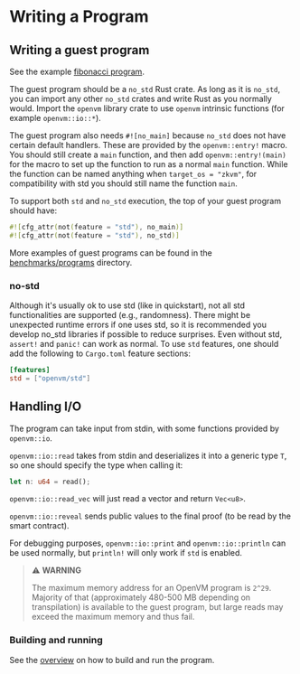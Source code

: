 # Writing a Program

## Writing a guest program

See the example [fibonacci program](https://github.com/openvm-org/openvm-example-fibonacci).

The guest program should be a `no_std` Rust crate. As long as it is `no_std`, you can import any other
`no_std` crates and write Rust as you normally would. Import the `openvm` library crate to use `openvm` intrinsic functions (for example `openvm::io::*`).

The guest program also needs `#![no_main]` because `no_std` does not have certain default handlers. These are provided by the `openvm::entry!` macro. You should still create a `main` function, and then add `openvm::entry!(main)` for the macro to set up the function to run as a normal `main` function. While the function can be named anything when `target_os = "zkvm"`, for compatibility with std you should still name the function `main`.

To support both `std` and `no_std` execution, the top of your guest program should have:

```rust
#![cfg_attr(not(feature = "std"), no_main)]
#![cfg_attr(not(feature = "std"), no_std)]
```

More examples of guest programs can be found in the [benchmarks/programs](https://github.com/openvm-org/openvm/tree/main/benchmarks/programs) directory.

### no-std

Although it's usually ok to use std (like in quickstart), not all std functionalities are supported (e.g., randomness). There might be unexpected runtime errors if one uses std, so it is recommended you develop no_std libraries if possible to reduce surprises.
Even without std, `assert!` and `panic!` can work as normal. To use `std` features, one should add the following to `Cargo.toml` feature sections:

```toml
[features]
std = ["openvm/std"]
```

## Handling I/O

The program can take input from stdin, with some functions provided by `openvm::io`.

`openvm::io::read` takes from stdin and deserializes it into a generic type `T`, so one should specify the type when calling it:

```rust
let n: u64 = read();
```

`openvm::io::read_vec` will just read a vector and return `Vec<u8>`.

`openvm::io::reveal` sends public values to the final proof (to be read by the smart contract).

For debugging purposes, `openvm::io::print` and `openvm::io::println` can be used normally, but `println!` will only work if `std` is enabled.

> ⚠️ **WARNING**
>
> The maximum memory address for an OpenVM program is `2^29`. Majority of that (approximately 480-500 MB depending on transpilation) is available to the guest program, but large reads may exceed the maximum memory and thus fail.

### Building and running

See the [overview](./overview.md) on how to build and run the program.
